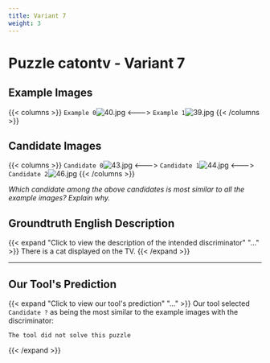 ```yaml
---
title: Variant 7
weight: 3
---
```


# Puzzle catontv - Variant 7

## Example Images
{{< columns >}}
`Example 0`![40.jpg](/natscene-data/images/40.jpg)
<--->
`Example 1`![39.jpg](/natscene-data/images/39.jpg)
{{< /columns >}}

## Candidate Images
{{< columns >}}
`Candidate 0`![43.jpg](/natscene-data/images/43.jpg)
<--->
`Candidate 1`![44.jpg](/natscene-data/images/44.jpg)
<--->
`Candidate 2`![46.jpg](/natscene-data/images/46.jpg)
{{< /columns >}}

*Which candidate among the above candidates is most similar to all the example images? Explain why.*

## Groundtruth English Description

{{< expand "Click to view the description of the intended discriminator" "..." >}}
There is a cat displayed on the TV.
{{< /expand >}}

---



## Our Tool's Prediction

{{< expand "Click to view our tool's prediction" "..." >}}
Our tool selected `Candidate ?` as being the most similar to the example images with the discriminator:
```plaintext
The tool did not solve this puzzle
```
{{< /expand >}}
